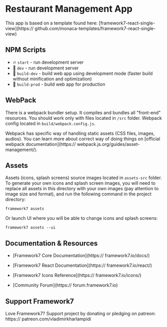 # Restaurant Management App

This app is based on a template found here:
[framework7-react-single-view](https:// github.com/monaca-templates/framework7-react-single-view)

## NPM Scripts

- 🔥 `start` - run development server
- 🔧 `dev` - run development server
- 🔧 `build-dev` - build web app using development mode (faster build without minification and optimization)
- 🔧 `build-prod` - build web app for production

## WebPack

There is a webpack bundler setup. It compiles and bundles all "front-end" resources. You should work only with files located in `/src` folder. Webpack config located in `build/webpack.config.js`.

Webpack has specific way of handling static assets (CSS files, images, audios). You can learn more about correct way of doing things on [official webpack documentation](https:// webpack.js.org/guides/asset-management/).

## Assets

Assets (icons, splash screens) source images located in `assets-src` folder. To generate your own icons and splash screen images, you will need to replace all assets in this directory with your own images (pay attention to image size and format), and run the following command in the project directory:

```
framework7 assets
```

Or launch UI where you will be able to change icons and splash screens:

```
framework7 assets --ui
```

## Documentation & Resources

- [Framework7 Core Documentation](https:// framework7.io/docs/)

- [Framework7 React Documentation](https:// framework7.io/react/)

- [Framework7 Icons Reference](https:// framework7.io/icons/)
- [Community Forum](https:// forum.framework7.io)

## Support Framework7

Love Framework7? Support project by donating or pledging on patreon:
https:// patreon.com/vladimirkharlampidi
